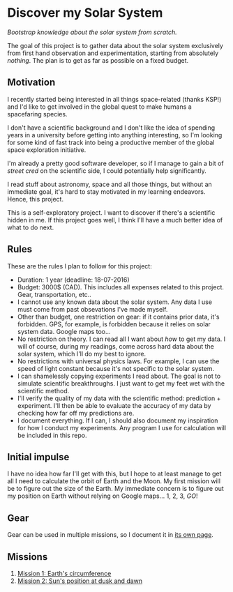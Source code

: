 # Discover my Solar System

*Bootstrap knowledge about the solar system from scratch.*

The goal of this project is to gather data about the solar system exclusively from first hand
observation and experimentation, starting from absolutely *nothing*. The plan is to get as far
as possible on a fixed budget.

## Motivation

I recently started being interested in all things space-related (thanks KSP!) and I'd like to get
involved in the global quest to make humans a spacefaring species.

I don't have a scientific background and I don't like the idea of spending years in a university
before getting into anything interesting, so I'm looking for some kind of fast track into being
a productive member of the global space exploration initiative.

I'm already a pretty good software developer, so if I manage to gain a bit of *street cred* on the
scientific side, I could potentially help significantly.

I read stuff about astronomy, space and all those things, but without an immediate goal, it's hard
to stay motivated in my learning endeavors. Hence, this project.

This is a self-exploratory project. I want to discover if there's a scientific hidden in me. If
this project goes well, I think I'll have a much better idea of what to do next.

## Rules

These are the rules I plan to follow for this project:

* Duration: 1 year (deadline: 18-07-2016)
* Budget: 3000$ (CAD). This includes all expenses related to this project. Gear, transportation,
  etc..
* I cannot use any known data about the solar system. Any data I use must come from past
  obsevations I've made myself.
* Other than budget, one restriction on gear: if it contains prior data, it's forbidden. GPS, for
  example, is forbidden because it relies on solar system data. Google maps too...
* No restriction on theory. I can read all I want about *how* to get my data. I will of course,
  during my readings, come across hard data about the solar system, which I'll do my best to
  ignore.
* No restrictions with universal physics laws. For example, I can use the speed of light constant
  because it's not specific to the solar system.
* I can shamelessly copying experiments I read about. The goal is not to simulate scientific
  breakthroughs. I just want to get my feet wet with the scientific method.
* I'll verify the quality of my data with the scientific method: prediction + experiment. I'll
  then be able to evaluate the accuracy of my data by checking how far off my predictions are.
* I document everything. If I can, I should also document my inspiration for how I conduct my
  experiments. Any program I use for calculation will be included in this repo.

## Initial impulse

I have no idea how far I'll get with this, but I hope to at least manage to get all I need to
calculate the orbit of Earth and the Moon. My first mission will be to figure out the size of the
Earth. My immediate concern is to figure out my position on Earth without relying on Google maps...
1, 2, 3, *GO*!

## Gear

Gear can be used in multiple missions, so I document it in [its own page](gear.md).

## Missions

1. [Mission 1: Earth's circumference](mission1.md)
2. [Mission 2: Sun's position at dusk and dawn](mission2.md)

